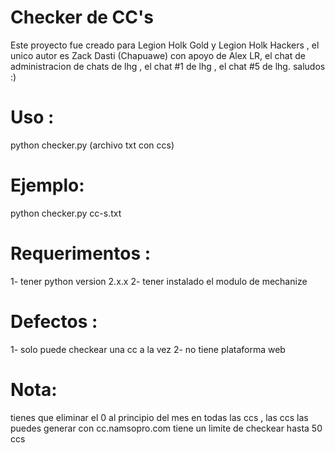 # Checker de CC's
Este proyecto fue creado para Legion Holk Gold y Legion Holk Hackers , el unico autor es Zack Dasti (Chapuawe) con apoyo de Alex LR, el chat de administracion de chats de lhg , el chat #1 de lhg , el chat #5 de lhg. saludos :)

# Uso :
python checker.py (archivo txt con ccs)

# Ejemplo:
python checker.py cc-s.txt

# Requerimentos :
1- tener python version 2.x.x
2- tener instalado el modulo de mechanize

# Defectos :
1- solo puede checkear una cc a la vez
2- no tiene plataforma web  

# Nota: 
tienes que eliminar el 0 al principio del mes en todas las ccs , las ccs las puedes generar con cc.namsopro.com
tiene un limite de checkear hasta 50 ccs
